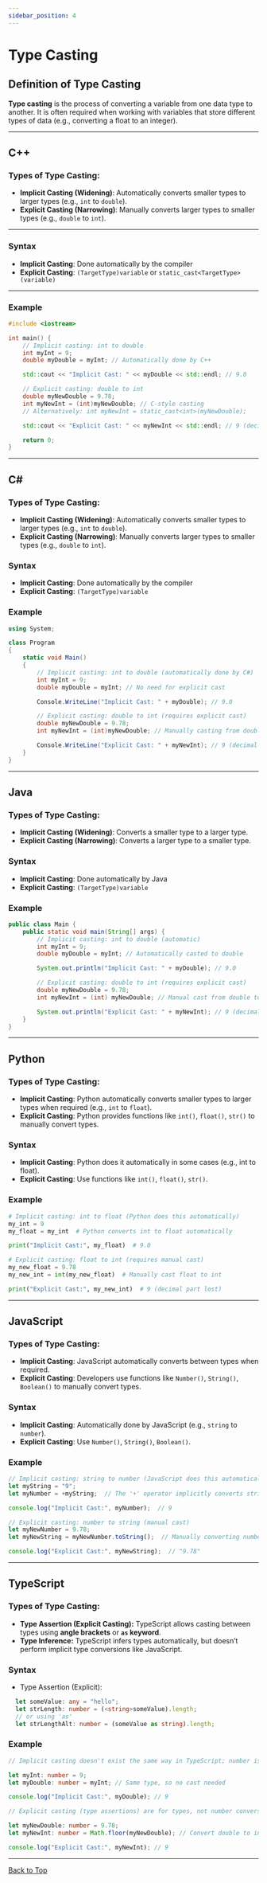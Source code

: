 ```yaml
---
sidebar_position: 4
---
```


# Type Casting

<!--markdownlint-disable MD036 MD024 MD025 MD001 MD026 MD004 MD056 MD051-->

## **Definition of Type Casting**

**Type casting** is the process of converting a variable from one data type to another. It is often
required when working with variables that store different types of data (e.g., converting a float
to an integer).

---

## **C++**

### Types of Type Casting:

- **Implicit Casting (Widening)**: Automatically converts smaller types to larger types
(e.g., `int` to `double`).
- **Explicit Casting (Narrowing)**: Manually converts larger types to smaller types
(e.g., `double` to `int`).

---

### Syntax

- **Implicit Casting**: Done automatically by the compiler
- **Explicit Casting**: `(TargetType)variable` or `static_cast<TargetType>(variable)`

---

### Example

```cpp
#include <iostream>

int main() {
    // Implicit casting: int to double
    int myInt = 9;
    double myDouble = myInt; // Automatically done by C++

    std::cout << "Implicit Cast: " << myDouble << std::endl; // 9.0

    // Explicit casting: double to int
    double myNewDouble = 9.78;
    int myNewInt = (int)myNewDouble; // C-style casting
    // Alternatively: int myNewInt = static_cast<int>(myNewDouble);

    std::cout << "Explicit Cast: " << myNewInt << std::endl; // 9 (decimal part is lost)

    return 0;
}
```

---

## **C#**

### Types of Type Casting:

* **Implicit Casting (Widening)**: Automatically converts smaller types to larger types
(e.g., `int` to `double`).
* **Explicit Casting (Narrowing)**: Manually converts larger types to smaller types
(e.g., `double` to `int`).

### Syntax

* **Implicit Casting**: Done automatically by the compiler
* **Explicit Casting**: `(TargetType)variable`

### Example

```csharp
using System;

class Program
{
    static void Main()
    {
        // Implicit casting: int to double (automatically done by C#)
        int myInt = 9;
        double myDouble = myInt; // No need for explicit cast

        Console.WriteLine("Implicit Cast: " + myDouble); // 9.0

        // Explicit casting: double to int (requires explicit cast)
        double myNewDouble = 9.78;
        int myNewInt = (int)myNewDouble; // Manually casting from double to int

        Console.WriteLine("Explicit Cast: " + myNewInt); // 9 (decimal part is lost)
    }
}
```

---

## **Java**

### Types of Type Casting:

* **Implicit Casting (Widening)**: Converts a smaller type to a larger type.
* **Explicit Casting (Narrowing)**: Converts a larger type to a smaller type.

### Syntax

* **Implicit Casting**: Done automatically by Java
* **Explicit Casting**: `(TargetType)variable`

### Example

```java
public class Main {
    public static void main(String[] args) {
        // Implicit casting: int to double (automatic)
        int myInt = 9;
        double myDouble = myInt; // Automatically casted to double

        System.out.println("Implicit Cast: " + myDouble); // 9.0

        // Explicit casting: double to int (requires explicit cast)
        double myNewDouble = 9.78;
        int myNewInt = (int) myNewDouble; // Manual cast from double to int

        System.out.println("Explicit Cast: " + myNewInt); // 9 (decimal part lost)
    }
}
```

---

## **Python**

### Types of Type Casting:

* **Implicit Casting**: Python automatically converts smaller types to larger types when required
(e.g., `int` to `float`).
* **Explicit Casting**: Python provides functions like `int()`, `float()`, `str()` to manually
convert types.

### Syntax

* **Implicit Casting**: Python does it automatically in some cases (e.g., int to float).
* **Explicit Casting**: Use functions like `int()`, `float()`, `str()`.

### Example

```python
# Implicit casting: int to float (Python does this automatically)
my_int = 9
my_float = my_int  # Python converts int to float automatically

print("Implicit Cast:", my_float)  # 9.0

# Explicit casting: float to int (requires manual cast)
my_new_float = 9.78
my_new_int = int(my_new_float)  # Manually cast float to int

print("Explicit Cast:", my_new_int)  # 9 (decimal part lost)
```

---

## **JavaScript**

### Types of Type Casting:

* **Implicit Casting**: JavaScript automatically converts between types when required.
* **Explicit Casting**: Developers use functions like `Number()`, `String()`, `Boolean()` to manually
convert types.

### Syntax

* **Implicit Casting**: Automatically done by JavaScript (e.g., `string` to `number`).
* **Explicit Casting**: Use `Number()`, `String()`, `Boolean()`.

### Example

```javascript
// Implicit casting: string to number (JavaScript does this automatically)
let myString = "9";
let myNumber = +myString;  // The '+' operator implicitly converts string to number

console.log("Implicit Cast:", myNumber);  // 9

// Explicit casting: number to string (manual cast)
let myNewNumber = 9.78;
let myNewString = myNewNumber.toString();  // Manually converting number to string

console.log("Explicit Cast:", myNewString);  // "9.78"
```

---

## **TypeScript**

### Types of Type Casting:

* **Type Assertion (Explicit Casting):** TypeScript allows casting between types using
**angle brackets** or **`as` keyword**.
* **Type Inference:** TypeScript infers types automatically, but doesn’t perform implicit type
conversions like JavaScript.

### Syntax

* Type Assertion (Explicit):

```ts
  let someValue: any = "hello";
  let strLength: number = (<string>someValue).length;
  // or using 'as'
  let strLengthAlt: number = (someValue as string).length;
```

### Example

```typescript
// Implicit casting doesn't exist the same way in TypeScript; number is a single type for all numbers

let myInt: number = 9;
let myDouble: number = myInt; // Same type, so no cast needed

console.log("Implicit Cast:", myDouble); // 9

// Explicit casting (type assertions) are for types, not number conversions, so use Math.floor or similar:

let myNewDouble: number = 9.78;
let myNewInt: number = Math.floor(myNewDouble); // Convert double to int by flooring

console.log("Explicit Cast:", myNewInt); // 9

```

---

[Back to Top](#table-of-contents)

